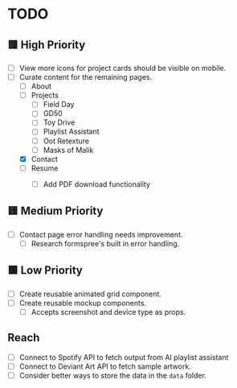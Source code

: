 # TODO

## 🟥 High Priority

- [ ] View more icons for project cards should be visible on mobile.
- [ ] Curate content for the remaining pages.
  - [ ] About
  - [ ] Projects
    - [ ] Field Day
    - [ ] GD50
    - [ ] Toy Drive
    - [ ] Playlist Assistant
    - [ ] Oot Retexture
    - [ ] Masks of Malik
  - [x] Contact
  - [ ] Resume
    - [ ] Add PDF download functionality


## 🟨 Medium Priority

- [ ] Contact page error handling needs improvement.
  - [ ] Research formspree's built in error handling.

## 🟩 Low Priority

- [ ] Create reusable animated grid component.
- [ ] Create reusable mockup components.
  - [ ] Accepts screenshot and device type as props.

##  Reach

- [ ] Connect to Spotify API to fetch output from AI playlist assistant
- [ ] Connect to Deviant Art API to fetch sample artwork.
- [ ] Consider better ways to store the data in the `data` folder.